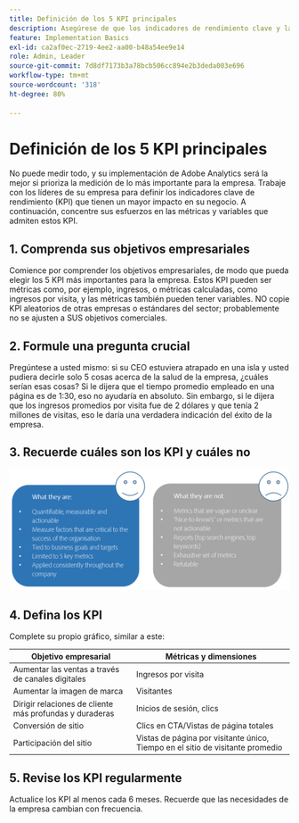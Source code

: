 ```yaml
---
title: Definición de los 5 KPI principales
description: Asegúrese de que los indicadores de rendimiento clave y las métricas y dimensiones asociadas se alinean con precisión con las necesidades de su empresa.
feature: Implementation Basics
exl-id: ca2af0ec-2719-4ee2-aa00-b48a54ee9e14
role: Admin, Leader
source-git-commit: 7d8df7173b3a78bcb506cc894e2b3deda003e696
workflow-type: tm+mt
source-wordcount: '318'
ht-degree: 80%

---
```


# Definición de los 5 KPI principales

No puede medir todo, y su implementación de Adobe Analytics será la mejor si prioriza la medición de lo más importante para la empresa. Trabaje con los líderes de su empresa para definir los indicadores clave de rendimiento (KPI) que tienen un mayor impacto en su negocio. A continuación, concentre sus esfuerzos en las métricas y variables que admiten estos KPI.

## &#x200B;1. Comprenda sus objetivos empresariales

Comience por comprender los objetivos empresariales, de modo que pueda elegir los 5 KPI más importantes para la empresa. Estos KPI pueden ser métricas como, por ejemplo, ingresos, o métricas calculadas, como ingresos por visita, y las métricas también pueden tener variables. NO copie KPI aleatorios de otras empresas o estándares del sector; probablemente no se ajusten a SUS objetivos comerciales.

## &#x200B;2. Formule una pregunta crucial

Pregúntese a usted mismo: si su CEO estuviera atrapado en una isla y usted pudiera decirle solo 5 cosas acerca de la salud de la empresa, ¿cuáles serían esas cosas? Si le dijera que el tiempo promedio empleado en una página es de 1:30, eso no ayudaría en absoluto. Sin embargo, si le dijera que los ingresos promedios por visita fue de 2 dólares y que tenía 2 millones de visitas, eso le daría una verdadera indicación del éxito de la empresa.

## &#x200B;3. Recuerde cuáles son los KPI y cuáles no

![](assets/kpis.png)

## &#x200B;4. Defina los KPI

Complete su propio gráfico, similar a este:

| Objetivo empresarial | Métricas y dimensiones |
| --- | --- |
| Aumentar las ventas a través de canales digitales | Ingresos por visita |
| Aumentar la imagen de marca | Visitantes |
| Dirigir relaciones de cliente más profundas y duraderas | Inicios de sesión, clics |
| Conversión de sitio | Clics en CTA/Vistas de página totales |
| Participación del sitio | Vistas de página por visitante único, Tiempo en el sitio de visitante promedio |

## &#x200B;5. Revise los KPI regularmente

Actualice los KPI al menos cada 6 meses. Recuerde que las necesidades de la empresa cambian con frecuencia.
